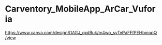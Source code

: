 # Carventory_MobileApp_ArCar_Vuforia

https://www.canva.com/design/DAGJ_qxdBuk/m4wo_svTePaFFfPEHbmopQ/view
